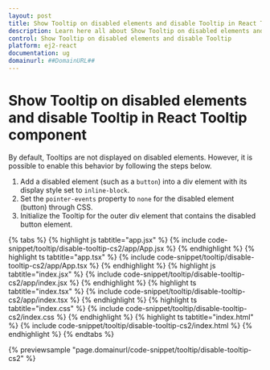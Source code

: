 ```yaml
---
layout: post
title: Show Tooltip on disabled elements and disable Tooltip in React Tooltip component | Syncfusion
description: Learn here all about Show Tooltip on disabled elements and disable Tooltip in Syncfusion React Tooltip component of Syncfusion Essential JS 2 and more.
control: Show Tooltip on disabled elements and disable Tooltip 
platform: ej2-react
documentation: ug
domainurl: ##DomainURL##
---
```


# Show Tooltip on disabled elements and disable Tooltip in React Tooltip component

By default, Tooltips are not displayed on disabled elements. However, it is possible to enable this behavior by following the steps below.
1. Add a disabled element (such as a `button`) into a div element with its display style set to `inline-block`.
2. Set the `pointer-events` property to `none` for the disabled element (button) through CSS.
3. Initialize the Tooltip for the outer div element that contains the disabled button element.

{% tabs %}
{% highlight js tabtitle="app.jsx" %}
{% include code-snippet/tooltip/disable-tooltip-cs2/app/App.jsx %}
{% endhighlight %}
{% highlight ts tabtitle="app.tsx" %}
{% include code-snippet/tooltip/disable-tooltip-cs2/app/App.tsx %}
{% endhighlight %}
{% highlight js tabtitle="index.jsx" %}
{% include code-snippet/tooltip/disable-tooltip-cs2/app/index.jsx %}
{% endhighlight %}
{% highlight ts tabtitle="index.tsx" %}
{% include code-snippet/tooltip/disable-tooltip-cs2/app/index.tsx %}
{% endhighlight %}
{% highlight ts tabtitle="index.css" %}
{% include code-snippet/tooltip/disable-tooltip-cs2/index.css %}
{% endhighlight %}
{% highlight ts tabtitle="index.html" %}
{% include code-snippet/tooltip/disable-tooltip-cs2/index.html %}
{% endhighlight %}
{% endtabs %}

 {% previewsample "page.domainurl/code-snippet/tooltip/disable-tooltip-cs2" %}
